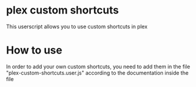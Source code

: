 # plex custom shortcuts
This userscript allows you to use custom shortcuts in plex

# How to use
In order to add your own custom shortcuts, you need to add them in the file "plex-custom-shortcuts.user.js" according to the documentation inside the file